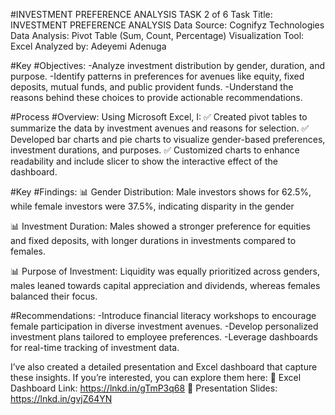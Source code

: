 #INVESTMENT PREFERENCE ANALYSIS 
TASK 2 of 6
Task Title: INVESTMENT PREFERENCE ANALYSIS 
Data Source: Cognifyz Technologies 
Data Analysis: Pivot Table (Sum, Count, Percentage)
Visualization Tool: Excel
Analyzed by: Adeyemi Adenuga 

#Key #Objectives:
-Analyze investment distribution by gender, duration, and purpose.
-Identify patterns in preferences for avenues like equity, fixed deposits, mutual funds, and public provident funds.
-Understand the reasons behind these choices to provide actionable recommendations.

#Process #Overview:
Using Microsoft Excel, I:
✅ Created pivot tables to summarize the data by investment avenues and reasons for selection.
✅ Developed bar charts and pie charts to visualize gender-based preferences, investment durations, and purposes.
✅ Customized charts to enhance readability and include slicer to show the interactive effect of the dashboard.

#Key #Findings:
📊 Gender Distribution:
Male investors shows for 62.5%, while female investors were 37.5%, indicating disparity in the gender

📊 Investment Duration:
Males showed a stronger preference for equities and fixed deposits, with longer durations in investments compared to females.

📊 Purpose of Investment:
Liquidity was equally prioritized across genders, males leaned towards capital appreciation and dividends, whereas females balanced their focus.

#Recommendations:
-Introduce financial literacy workshops to encourage female participation in diverse investment avenues.
-Develop personalized investment plans tailored to employee preferences.
-Leverage dashboards for real-time tracking of investment data.

I’ve also created a detailed presentation and Excel dashboard that capture these insights. If you’re interested, you can explore them here:
📁 Excel Dashboard Link: https://lnkd.in/gTmP3q68
📑 Presentation Slides: https://lnkd.in/gvjZ64YN

